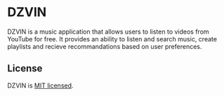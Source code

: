 # DZVIN

DZVIN is a music application that allows users to listen to videos from YouTube for free. It provides an ability to listen and search music, create playlists and recieve recommandations based on user preferences.

## License

DZVIN is [MIT licensed](LICENSE).
